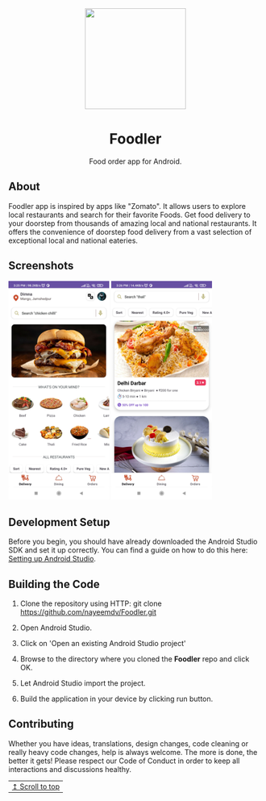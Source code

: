 <div align="center">
  <img width="200" height="200" src="app/src/main/res/drawable/ic_readme.png">
  <h1>Foodler</h1>
<p>Food order app for Android.</p></div>

## About

Foodler app is inspired by apps like "Zomato". It allows users to explore local restaurants and search for their favorite Foods. Get food delivery to your doorstep from thousands of amazing local and national restaurants. It offers the convenience of doorstep food delivery from a vast selection of exceptional local and national eateries.

## Screenshots

<p float="left">
  <img src="screenshots/screen_delivery.jpg"  width="200"  />
  <img src="screenshots/screen_delivery2.jpg"  width="200"  />
</p>

## Development Setup

Before you begin, you should have already downloaded the Android Studio SDK and set it up correctly. You can find a guide on how to do this here: [Setting up Android Studio](http://developer.android.com/sdk/installing/index.html?pkg=studio).

## Building the Code

1. Clone the repository using HTTP: git clone https://github.com/nayeemdv/Foodler.git

2. Open Android Studio.

3. Click on 'Open an existing Android Studio project'

4. Browse to the directory where you cloned the **Foodler** repo and click OK.

5. Let Android Studio import the project.

6. Build the application in your device by clicking run button.

## Contributing

Whether you have ideas, translations, design changes, code cleaning or really heavy code changes, help is always welcome. The more is done, the better it gets! Please respect our Code of Conduct in order to keep all interactions and discussions healthy.


<div align="right">
<table><td>
<a href="#start-of-content">↥ Scroll to top</a>
</td></table>
</div>